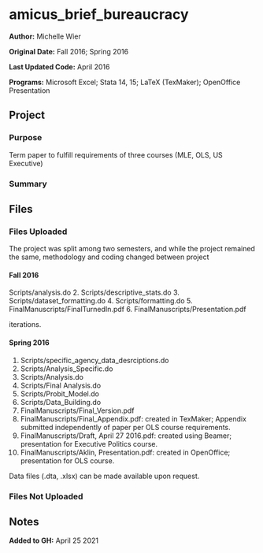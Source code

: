 # amicus_brief_bureaucracy

**Author:** Michelle Wier

**Original Date:** Fall 2016; Spring 2016

**Last Updated Code:** April 2016

**Programs:** Microsoft Excel; Stata 14, 15; LaTeX (TexMaker); OpenOffice Presentation

## Project
### Purpose 
Term paper to fulfill requirements of three courses (MLE, OLS, US Executive)
### Summary


## Files
### Files Uploaded
The project was split among two semesters, and while the project remained the same, methodology and coding changed between project

#### Fall 2016
Scripts/analysis.do
2. Scripts/descriptive_stats.do
3. Scripts/dataset_formatting.do
4. Scripts/formatting.do
5. FinalManuscripts/FinalTurnedIn.pdf
6. FinalManuscripts/Presentation.pdf

iterations. 
#### Spring 2016
1. Scripts/specific_agency_data_desrciptions.do
2. Scripts/Analysis_Specific.do
3. Scripts/Analysis.do
4. Scripts/Final Analysis.do
5. Scripts/Probit_Model.do
6. Scripts/Data_Building.do
7. FinalManuscripts/Final_Version.pdf
8. FinalManuscripts/Final_Appendix.pdf: created in TexMaker; Appendix submitted independently of paper per OLS course requirements.
9. FinalManuscripts/Draft, April 27 2016.pdf: created using Beamer; presentation for Executive Politics course.
10. FinalManuscripts/Aklin, Presentation.pdf: created in OpenOffice; presentation for OLS course.


Data files (.dta, .xlsx) can be made available upon request.
### Files Not Uploaded 

## Notes 


**Added to GH:** April 25 2021
